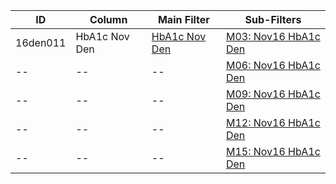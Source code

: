 ID | Column | Main Filter | Sub-Filters | 
-- | ------ | -------| -----------|
16den011| HbA1c Nov Den | [HbA1c Nov Den](https://github.com/johnnybender/adastandards2017/blob/master/recommendations/rec001.md) | [M03: Nov16 HbA1c Den](https://github.com/johnnybender/adastandards2017/blob/master/recommendations/rec001.md)
-- | --| --|[M06: Nov16 HbA1c Den](https://github.com/johnnybender/adastandards2017/blob/master/recommendations/rec001.md)|
-- | --| --|[M09: Nov16 HbA1c Den](https://github.com/johnnybender/adastandards2017/blob/master/recommendations/rec001.md)|
-- | --| --|[M12: Nov16 HbA1c Den](https://github.com/johnnybender/adastandards2017/blob/master/recommendations/rec001.md)|
-- | --| --|[M15: Nov16 HbA1c Den](https://github.com/johnnybender/adastandards2017/blob/master/recommendations/rec001.md)|
